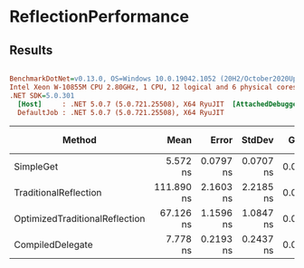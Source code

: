 # ReflectionPerformance

## Results

``` ini

BenchmarkDotNet=v0.13.0, OS=Windows 10.0.19042.1052 (20H2/October2020Update)
Intel Xeon W-10855M CPU 2.80GHz, 1 CPU, 12 logical and 6 physical cores
.NET SDK=5.0.301
  [Host]     : .NET 5.0.7 (5.0.721.25508), X64 RyuJIT  [AttachedDebugger]
  DefaultJob : .NET 5.0.7 (5.0.721.25508), X64 RyuJIT


```

|                         Method |       Mean |     Error |    StdDev |  Gen 0 | Gen 1 | Gen 2 | Allocated |
|------------------------------- |-----------:|----------:|----------:|-------:|------:|------:|----------:|
|                      SimpleGet |   5.572 ns | 0.0797 ns | 0.0707 ns | 0.0051 |     - |     - |      32 B |
|          TraditionalReflection | 111.890 ns | 2.1603 ns | 2.2185 ns | 0.0050 |     - |     - |      32 B |
| OptimizedTraditionalReflection |  67.126 ns | 1.1596 ns | 1.0847 ns | 0.0050 |     - |     - |      32 B |
|               CompiledDelegate |   7.778 ns | 0.2193 ns | 0.2437 ns | 0.0051 |     - |     - |      32 B |